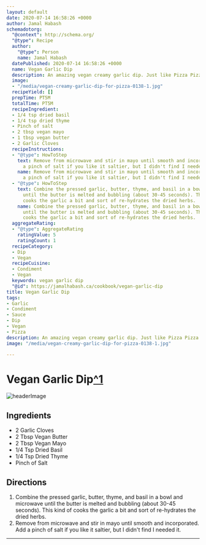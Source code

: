 ```yaml
---
layout: default
date: 2020-07-14 16:58:26 +0000
author: Jamal Habash
schemadotorg:
  "@context": http://schema.org/
  "@type": Recipe
  author:
    "@type": Person
    name: Jamal Habash
  datePublished: 2020-07-14 16:58:26 +0000
  name: Vegan Garlic Dip
  description: An amazing vegan creamy garlic dip. Just like Pizza Pizza.
  image:
  - "/media/vegan-creamy-garlic-dip-for-pizza-0138-1.jpg"
  recipeYield: []
  prepTime: PT5M
  totalTime: PT5M
  recipeIngredient:
  - 1/4 tsp dried basil
  - 1/4 tsp dried thyme
  - Pinch of salt
  - 2 tbsp vegan mayo
  - 1 tbsp vegan butter
  - 2 Garlic Cloves
  recipeInstructions:
  - "@type": HowToStep
    text: Remove from microwave and stir in mayo until smooth and incorporated. Add
      a pinch of salt if you like it saltier, but I didn't find I needed it.
    name: Remove from microwave and stir in mayo until smooth and incorporated. Add
      a pinch of salt if you like it saltier, but I didn't find I needed it.
  - "@type": HowToStep
    text: Combine the pressed garlic, butter, thyme, and basil in a bowl and microwave
      until the butter is melted and bubbling (about 30-45 seconds). This kind of
      cooks the garlic a bit and sort of re-hydrates the dried herbs.
    name: Combine the pressed garlic, butter, thyme, and basil in a bowl and microwave
      until the butter is melted and bubbling (about 30-45 seconds). This kind of
      cooks the garlic a bit and sort of re-hydrates the dried herbs.
  aggregateRating:
  - "@type": AggregateRating
    ratingValue: 5
    ratingCount: 1
  recipeCategory:
  - Dip
  - Vegan
  recipeCuisine:
  - Condiment
  - Vegan
  keywords: vegan garlic dip
  "@id": https://jamalhabash.ca/cookbook/vegan-garlic-dip
title: Vegan Garlic Dip
tags:
- Garlic
- Condiment
- Sauce
- Dip
- Vegan
- Pizza
description: An amazing vegan creamy garlic dip. Just like Pizza Pizza.
image: "/media/vegan-creamy-garlic-dip-for-pizza-0138-1.jpg"

---
```

# Vegan Garlic Dip[^1](https://thevietvegan.com/vegan-creamy-garlic-dip-pizza/)

![headerImage](https://media.githubusercontent.com/media/jhabash/cookbook/master/vegan-creamy-garlic-dip-for-pizza-0138-1.jpg)

## Ingredients

* 2 Garlic Cloves
* 2 Tbsp Vegan Butter
* 2 Tbsp Vegan Mayo
* 1/4 Tsp Dried Basil
* 1/4 Tsp Dried Thyme
* Pinch of Salt

## Directions

1. Combine the pressed garlic, butter, thyme, and basil in a bowl and microwave until the butter is melted and bubbling (about 30-45 seconds). This kind of cooks the garlic a bit and sort of re-hydrates the dried herbs.
2. Remove from microwave and stir in mayo until smooth and incorporated. Add a pinch of salt if you like it saltier, but I didn't find I needed it.

***